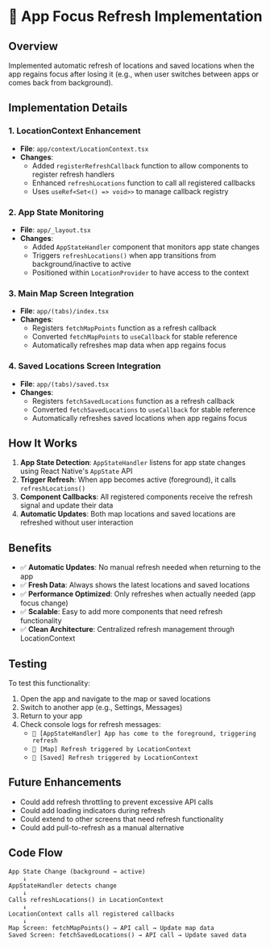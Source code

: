 # 🔄 App Focus Refresh Implementation

## Overview
Implemented automatic refresh of locations and saved locations when the app regains focus after losing it (e.g., when user switches between apps or comes back from background).

## Implementation Details

### 1. LocationContext Enhancement
- **File**: `app/context/LocationContext.tsx`
- **Changes**:
  - Added `registerRefreshCallback` function to allow components to register refresh handlers
  - Enhanced `refreshLocations` function to call all registered callbacks
  - Uses `useRef<Set<() => void>>` to manage callback registry

### 2. App State Monitoring
- **File**: `app/_layout.tsx`
- **Changes**:
  - Added `AppStateHandler` component that monitors app state changes
  - Triggers `refreshLocations()` when app transitions from background/inactive to active
  - Positioned within `LocationProvider` to have access to the context

### 3. Main Map Screen Integration
- **File**: `app/(tabs)/index.tsx`
- **Changes**:
  - Registers `fetchMapPoints` function as a refresh callback
  - Converted `fetchMapPoints` to `useCallback` for stable reference
  - Automatically refreshes map data when app regains focus

### 4. Saved Locations Screen Integration
- **File**: `app/(tabs)/saved.tsx`
- **Changes**:
  - Registers `fetchSavedLocations` function as a refresh callback
  - Converted `fetchSavedLocations` to `useCallback` for stable reference
  - Automatically refreshes saved locations when app regains focus

## How It Works

1. **App State Detection**: `AppStateHandler` listens for app state changes using React Native's `AppState` API
2. **Trigger Refresh**: When app becomes active (foreground), it calls `refreshLocations()`
3. **Component Callbacks**: All registered components receive the refresh signal and update their data
4. **Automatic Updates**: Both map locations and saved locations are refreshed without user interaction

## Benefits

- ✅ **Automatic Updates**: No manual refresh needed when returning to the app
- ✅ **Fresh Data**: Always shows the latest locations and saved locations
- ✅ **Performance Optimized**: Only refreshes when actually needed (app focus change)
- ✅ **Scalable**: Easy to add more components that need refresh functionality
- ✅ **Clean Architecture**: Centralized refresh management through LocationContext

## Testing

To test this functionality:

1. Open the app and navigate to the map or saved locations
2. Switch to another app (e.g., Settings, Messages)
3. Return to your app
4. Check console logs for refresh messages:
   - `🔄 [AppStateHandler] App has come to the foreground, triggering refresh`
   - `🔄 [Map] Refresh triggered by LocationContext`
   - `🔄 [Saved] Refresh triggered by LocationContext`

## Future Enhancements

- Could add refresh throttling to prevent excessive API calls
- Could add loading indicators during refresh
- Could extend to other screens that need refresh functionality
- Could add pull-to-refresh as a manual alternative

## Code Flow

```
App State Change (background → active)
    ↓
AppStateHandler detects change
    ↓
Calls refreshLocations() in LocationContext
    ↓
LocationContext calls all registered callbacks
    ↓
Map Screen: fetchMapPoints() → API call → Update map data
Saved Screen: fetchSavedLocations() → API call → Update saved data
```
